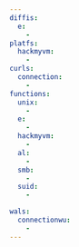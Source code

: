 ```yaml
---
diffis:
  e:
    -
platfs:
  hackmyvm:
    -
curls:
  connection:
    -
functions:
  unix:
    -
  e:
    -
  hackmyvm:
    -
  al:
    -
  smb:
    -
  suid:
    -

wals:
  connectionwu:
    -
---
```

